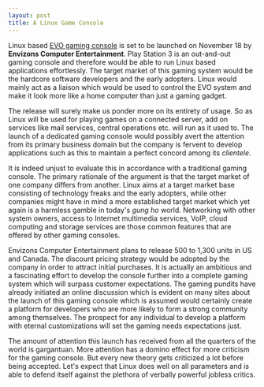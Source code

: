 ```yaml
---
layout: post
title: A Linux Game Console
---
```


Linux based <a href="http://www.evo-phase1.com/">EVO gaming console</a> is set to be launched on November 18 by <strong>Envizons Computer Entertainment</strong>. Play Station 3 is an out-and-out gaming console and therefore would be able to run Linux based applications effortlessly. The target market of this gaming system would be the hardcore software developers and the early adopters. Linux would mainly act as a liaison which would be used to control the EVO system and make it look more like a home computer than just a gaming gadget.

The release will surely make us ponder more on its entirety of usage. So as Linux will be used for playing games on a connected server, add on services like mail services, central operations etc. will run as it used to. The launch of a dedicated gaming console would possibly avert the attention from its primary business domain but the company is fervent to develop applications such as this to maintain a perfect concord among its <em>clientele</em>.

It is indeed unjust to evaluate this in accordance with a traditional gaming console. The primary rationale of the argument is that the target market of one company differs from another. Linux aims at a target market base consisting of technology freaks and the early adopters, while other companies might have in mind a more established target market which yet again is a harmless gamble in today's <em>gung ho</em> world. Networking with other system owners, access to Internet multimedia services, VoIP, cloud computing and storage services are those common features that are offered by other gaming consoles. 

Envizons Computer Entertainment plans to release 500 to 1,300 units in US and Canada. The discount pricing strategy would be adopted by the company in order to attract initial purchases. It is actually an ambitious and a fascinating effort to develop the console further into a complete gaming system which will surpass customer expectations. The gaming pundits have already initiated an online discussion which is evident on many sites about the launch of this gaming console which is assumed would certainly create a platform for developers who are more likely to form a strong community among themselves. The prospect for any individual to develop a platform with eternal customizations will set the gaming needs expectations just.

The amount of attention this launch has received from all the quarters of the world is gargantuan. More attention has a domino effect for more criticism for the gaming console. But every new theory gets criticized a lot before being accepted. Let's expect that Linux does well on all parameters and is able to defend itself against the plethora of verbally powerful jobless critics. 
